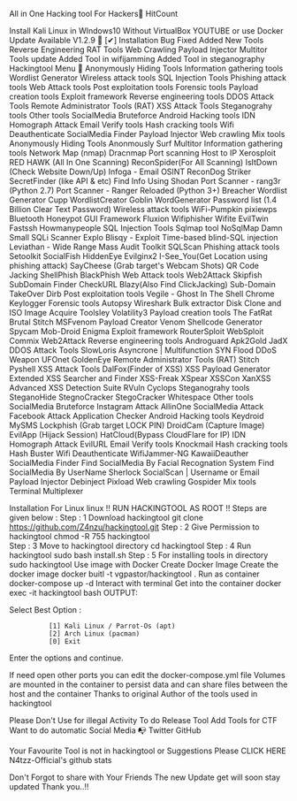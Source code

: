 All in One Hacking tool For Hackers🥇
       HitCount 

Install Kali Linux in WIndows10 Without VirtualBox YOUTUBE or use Docker
Update Available V1.2.9 🚀
[✔] Installation Bug Fixed
 Added New Tools
 Reverse Engineering
 RAT Tools
 Web Crawling
 Payload Injector
 Multitor Tools update
 Added Tool in wifijamming
 Added Tool in steganography
Hackingtool Menu 🧰
Anonymously Hiding Tools
Information gathering tools
Wordlist Generator
Wireless attack tools
SQL Injection Tools
Phishing attack tools
Web Attack tools
Post exploitation tools
Forensic tools
Payload creation tools
Exploit framework
Reverse engineering tools
DDOS Attack Tools
Remote Administrator Tools (RAT)
XSS Attack Tools
Steganograhy tools
Other tools
SocialMedia Bruteforce
Android Hacking tools
IDN Homograph Attack
Email Verify tools
Hash cracking tools
Wifi Deauthenticate
SocialMedia Finder
Payload Injector
Web crawling
Mix tools
Anonymously Hiding Tools
Anonmously Surf
Multitor
Information gathering tools
Network Map (nmap)
Dracnmap
Port scanning
Host to IP
Xerosploit
RED HAWK (All In One Scanning)
ReconSpider(For All Scanning)
IsItDown (Check Website Down/Up)
Infoga - Email OSINT
ReconDog
Striker
SecretFinder (like API & etc)
Find Info Using Shodan
Port Scanner - rang3r (Python 2.7)
Port Scanner - Ranger Reloaded (Python 3+)
Breacher
Wordlist Generator
Cupp
WordlistCreator
Goblin WordGenerator
Password list (1.4 Billion Clear Text Password)
Wireless attack tools
WiFi-Pumpkin
pixiewps
Bluetooth Honeypot GUI Framework
Fluxion
Wifiphisher
Wifite
EvilTwin
Fastssh
Howmanypeople
SQL Injection Tools
Sqlmap tool
NoSqlMap
Damn Small SQLi Scanner
Explo
Blisqy - Exploit Time-based blind-SQL injection
Leviathan - Wide Range Mass Audit Toolkit
SQLScan
Phishing attack tools
Setoolkit
SocialFish
HiddenEye
Evilginx2
I-See_You(Get Location using phishing attack)
SayCheese (Grab target's Webcam Shots)
QR Code Jacking
ShellPhish
BlackPhish
Web Attack tools
Web2Attack
Skipfish
SubDomain Finder
CheckURL
Blazy(Also Find ClickJacking)
Sub-Domain TakeOver
Dirb
Post exploitation tools
Vegile - Ghost In The Shell
Chrome Keylogger
Forensic tools
Autopsy
Wireshark
Bulk extractor
Disk Clone and ISO Image Acquire
Toolsley
Volatility3
Payload creation tools
The FatRat
Brutal
Stitch
MSFvenom Payload Creator
Venom Shellcode Generator
Spycam
Mob-Droid
Enigma
Exploit framework
RouterSploit
WebSploit
Commix
Web2Attack
Reverse engineering tools
Androguard
Apk2Gold
JadX
DDOS Attack Tools
SlowLoris
Asyncrone | Multifunction SYN Flood DDoS Weapon
UFOnet
GoldenEye
Remote Administrator Tools (RAT)
Stitch
Pyshell
XSS Attack Tools
DalFox(Finder of XSS)
XSS Payload Generator
Extended XSS Searcher and Finder
XSS-Freak
XSpear
XSSCon
XanXSS
Advanced XSS Detection Suite
RVuln
Cyclops
Steganograhy tools
SteganoHide
StegnoCracker
StegoCracker
Whitespace
Other tools
SocialMedia Bruteforce
Instagram Attack
AllinOne SocialMedia Attack
Facebook Attack
Application Checker
Android Hacking tools
Keydroid
MySMS
Lockphish (Grab target LOCK PIN)
DroidCam (Capture Image)
EvilApp (Hijack Session)
HatCloud(Bypass CloudFlare for IP)
IDN Homograph Attack
EvilURL
Email Verify tools
Knockmail
Hash cracking tools
Hash Buster
Wifi Deauthenticate
WifiJammer-NG
KawaiiDeauther
SocialMedia Finder
Find SocialMedia By Facial Recognation System
Find SocialMedia By UserName
Sherlock
SocialScan | Username or Email
Payload Injector
Debinject
Pixload
Web crawling
Gospider
Mix tools
Terminal Multiplexer
    

Installation For Linux linux
!! RUN HACKINGTOOL AS ROOT !!
Steps are given below :
Step : 1 Download hackingtool
git clone https://github.com/Z4nzu/hackingtool.git
Step : 2 Give Permission to hackingtool
chmod -R 755 hackingtool  
Step : 3 Move to hackingtool directory
cd hackingtool
Step : 4 Run hackingtool
sudo bash install.sh
Step : 5 For installing tools in directory
sudo hackingtool
Use image with Docker
Create Docker Image
Create the docker image
docker buitl -t vgpastor/hackingtool .
Run as container
docker-compose up -d
Interact with terminal
Get into the container
docker exec -it hackingtool bash
OUTPUT:

Select Best Option : 

              [1] Kali Linux / Parrot-Os (apt)
              [2] Arch Linux (pacman)
              [0] Exit 
Enter the options and continue.

If need open other ports you can edit the docker-compose.yml file
Volumes are mounted in the container to persist data and can share files between the host and the container
Thanks to original Author of the tools used in hackingtool


Please Don't Use for illegal Activity
To do
 Release Tool
 Add Tools for CTF
 Want to do automatic
Social Media 📭
Twitter GitHub

Your Favourite Tool is not in hackingtool or Suggestions Please CLICK HERE
N4tzz-Official's github stats

Don't Forgot to share with Your Friends
The new Update get will soon stay updated
Thank you..!!

